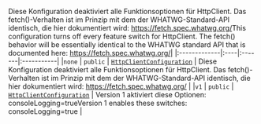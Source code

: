 <span data-ttu-id="5d5da-p102">Diese Konfiguration deaktiviert alle Funktionsoptionen für HttpClient. Das fetch()-Verhalten ist im Prinzip mit dem der WHATWG-Standard-API identisch, die hier dokumentiert wird: https://fetch.spec.whatwg.org/</span><span class="sxs-lookup"><span data-stu-id="5d5da-p102">This configuration turns off every feature switch for HttpClient. The fetch() behavior will be essentially identical to the WHATWG standard API that is documented here: https://fetch.spec.whatwg.org/</span></span>|
|:-------------|:----|:-------|:-----------|
|`none`     | `public` | [`HttpClientConfiguration`](../sp-http/httpclientconfiguration.md) | Diese Konfiguration deaktiviert alle Funktionsoptionen für HttpClient. Das fetch()-Verhalten ist im Prinzip mit dem der WHATWG-Standard-API identisch, die hier dokumentiert wird: https://fetch.spec.whatwg.org/ |
|`v1`     | `public` | [`HttpClientConfiguration`](../sp-http/httpclientconfiguration.md) | <span data-ttu-id="5d5da-112">Version 1 aktiviert diese Optionen: consoleLogging=true</span><span class="sxs-lookup"><span data-stu-id="5d5da-112">Version 1 enables these switches: consoleLogging=true</span></span> |







